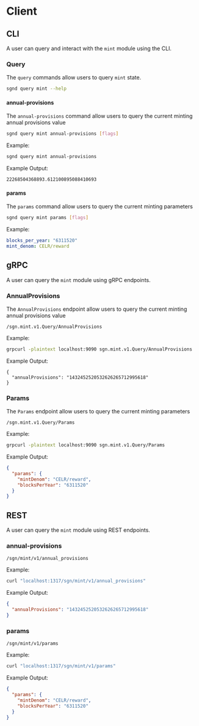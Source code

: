 <!--
order: 6
-->

# Client

## CLI

A user can query and interact with the `mint` module using the CLI.

### Query

The `query` commands allow users to query `mint` state.

```sh
sgnd query mint --help
```

#### annual-provisions

The `annual-provisions` command allow users to query the current minting annual provisions value

```sh
sgnd query mint annual-provisions [flags]
```

Example:

```sh
sgnd query mint annual-provisions
```

Example Output:

```
22268504368893.612100895088410693
```

#### params

The `params` command allow users to query the current minting parameters

```sh
sgnd query mint params [flags]
```

Example:

```yaml
blocks_per_year: "6311520"
mint_denom: CELR/reward
```

## gRPC

A user can query the `mint` module using gRPC endpoints.

### AnnualProvisions

The `AnnualProvisions` endpoint allow users to query the current minting annual provisions value

```
/sgn.mint.v1.Query/AnnualProvisions
```

Example:

```sh
grpcurl -plaintext localhost:9090 sgn.mint.v1.Query/AnnualProvisions
```

Example Output:

```
{
  "annualProvisions": "1432452520532626265712995618"
}
```

### Params

The `Params` endpoint allow users to query the current minting parameters

```
/sgn.mint.v1.Query/Params
```

Example:

```sh
grpcurl -plaintext localhost:9090 sgn.mint.v1.Query/Params
```

Example Output:

```json
{
  "params": {
    "mintDenom": "CELR/reward",
    "blocksPerYear": "6311520"
  }
}
```

## REST

A user can query the `mint` module using REST endpoints.

### annual-provisions

```
/sgn/mint/v1/annual_provisions
```

Example:

```sh
curl "localhost:1317/sgn/mint/v1/annual_provisions"
```

Example Output:

```json
{
  "annualProvisions": "1432452520532626265712995618"
}
```

### params

```
/sgn/mint/v1/params
```

Example:

```sh
curl "localhost:1317/sgn/mint/v1/params"
```

Example Output:

```json
{
  "params": {
    "mintDenom": "CELR/reward",
    "blocksPerYear": "6311520"
  }
}
```
